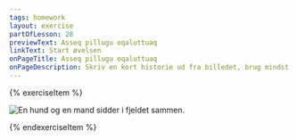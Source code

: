 ```yaml
---
tags: homework
layout: exercise
partOfLesson: 28
previewText: Asseq pillugu oqaluttuaq
linkText: Start øvelsen
onPageTitle: Asseq pillugu oqaluttuaq
onPageDescription: Skriv en kort historie ud fra billedet, brug mindst 5 udsagnsord i navnemåde.
---
```


{% exerciseItem %}

![En hund og en mand sidder i fjeldet sammen.](/assets/images/course/asseq-pillugu-oqaluttuaq.jpg)

<textarea-input data-label="Skriv en kort historie ud fra billedet, brug mindst 5 udsagnsord i navnemåde"></textarea-input>
{% endexerciseItem %}